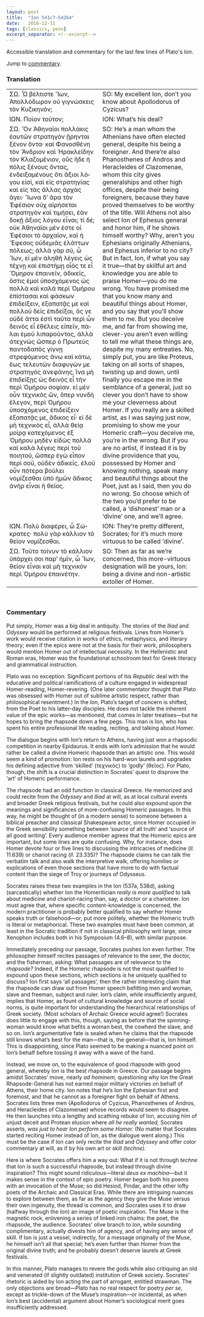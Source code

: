```yaml
---
layout: post
title:  "Ion 541c7–542b4"
date:   2016-12-11
tags: [classics, penn]
excerpt_separator: <!--excerpt-->
---
```


Accessible translation and commentary for the last few lines of Plato's *Ion*.
<!--excerpt-->
Jump to [commentary](#commentary).

### Translation

<table>
  <tbody>
    <tr valign="top">
      <td><span lang="el">ΣΩ. Ὦ βέλτιστε Ἴων, Ἀπολλόδωρον οὐ γιγνώσκεις τὸν Κυζικηνόν;</span></td>
      <td>SO: My excellent Ion, don’t you know about Apollodorus of Cyzicus?</td>
    </tr>
    <tr valign="top">
      <td><span lang="el">ΙΩΝ. Ποῖον τοῦτον;</span></td>
      <td>ION: What’s his deal?</td>
    </tr>
    <tr valign="top">
      <td><span lang="el">ΣΩ.  Ὃν Ἀθηναῖοι πολλάκις ἑαυτῶν στρατηγὸν ᾕρηνται ξένον ὄντα· καὶ Φανοσθένη τὸν Ἄνδριον καὶ Ἡρακλείδην τὸν Κλαζοµένιον, οὓς ἥδε ἡ πόλις ξένους ὄντας, ἐνδειξαµένους ὅτι ἄξιοι λόγου εἰσί, καὶ εἰς στρατηγίας καὶ εἰς τὰς ἄλλας ἀρχὰς ἄγει· Ἴωνα δ’ ἄρα τὸν Ἐφέσιον οὐχ αἱρήσεται στρατηγὸν καὶ τιµήσει, ἐὰν δοκῇ ἄξιος λόγου εἶναι; τί δέ; οὐκ Ἀθηναῖοι µέν ἐστε οἱ Ἐφέσιοι τὸ ἀρχαῖον, καὶ ἡ Ἔφεσος οὐδεµιᾶς ἐλάττων πόλεως; ἀλλὰ γὰρ σύ, ὦ Ἴων, εἰ µὲν ἀληθῆ λέγεις ὡς τέχνῃ καὶ ἐπιστήµῃ οἷός τε εἶ Ὅµηρον ἐπαινεῖν, ἀδικεῖς, ὅστις ἐµοὶ ὑποσχόµενος ὡς πολλὰ καὶ καλὰ περὶ Ὁµήρου ἐπίστασαι καὶ φάσκων ἐπιδείξειν, ἐξαπατᾷς µε καὶ πολλοῦ δεῖς ἐπιδεῖξαι, ὅς γε οὐδὲ ἅττα ἐστὶ ταῦτα περὶ ὧν δεινὸς εἶ ἐθέλεις εἰπεῖν, πάλαι ἐµοῦ λιπαροῦντος, ἀλλὰ ἀτεχνῶς ὥσπερ ὁ Πρωτεὺς παντοδαπὸς γίγνῃ στρεφόµενος ἄνω καὶ κάτω, ἕως τελευτῶν διαφυγών µε στρατηγὸς ἀνεφάνης, ἵνα µὴ ἐπιδείξῃς ὡς δεινὸς εἶ τὴν περὶ Ὁµήρου σοφίαν. εἰ µὲν οὖν τεχνικὸς ὤν, ὅπερ νυνδὴ ἔλεγον, περὶ Ὁµήρου ὑποσχόµενος ἐπιδείξειν ἐξαπατᾷς µε, ἄδικος εἶ· εἰ δὲ µὴ τεχνικὸς εἶ, ἀλλὰ θείᾳ µοίρᾳ κατεχόµενος ἐξ Ὁµήρου µηδὲν εἰδὼς πολλὰ καὶ καλὰ λέγεις περὶ τοῦ ποιητοῦ, ὥσπερ ἐγὼ εἶπον περὶ σοῦ, οὐδὲν ἀδικεῖς. ἑλοῦ οὖν πότερα βούλει νοµίζεσθαι ὑπὸ ἡµῶν ἄδικος ἀνὴρ εἶναι ἢ θεῖος.</span></td>
      <td>SO: He’s a man whom the Athenians have often elected general, despite his being a foreigner. And there’re also Phanosthenes of Andros and Heracleides of Clazomenae, whom this city gives generalships and other high offices, despite their being foreigners, because they have proved themselves to be worthy of the title. Will Athens not also select Ion of Ephesus general and honor him, if he shows himself worthy? Why, aren’t you Ephesians originally Athenians, and Ephesus inferior to no city? But in fact, Ion, if what you say it true—that by skillful art and knowledge you are able to praise Homer—you do me wrong. You have promised me that you know many and beautiful things about Homer, and you say that you’ll show them to me. But you deceive me, and far from showing me, clever-you aren’t even willing to tell me what these things are, despite my many entreaties. No, simply put, you are like Proteus, taking on all sorts of shapes, twisting up and down, until finally you escape me in the semblance of a general, just so clever you don’t have to show me your cleverness about Homer. If you really are a skilled artist, as I was saying just now, promising to show me your Homeric craft—you deceive me, you’re in the wrong. But if you are no artist, if instead it is by divine providence that you, possessed by Homer and knowing nothing, speak many and beautiful things about the Poet, just as I said, then you do no wrong. So choose which of the two you’d prefer to be called, a ‘dishonest’ man or a ‘divine’ one, and we’ll agree.</td>
    </tr>
    <tr valign="top">
      <td><span lang="el">ΙΩΝ. Πολὺ διαφέρει, ὦ Σώκρατες· πολὺ γὰρ κάλλιον τὸ θεῖον νοµίζεσθαι.</span></td>
      <td>ION: They’re pretty different, Socrates; for it’s much more virtuous to be called ‘divine’.</td>
    </tr>
    <tr valign="top">
      <td><span lang="el">ΣΩ. Τοῦτο τοίνυν τὸ κάλλιον ὑπάρχει σοι παρ’ ἡµῖν, ὦ Ἴων, θεῖον εἶναι καὶ µὴ τεχνικὸν περὶ Ὁµήρου ἐπαινέτην.</span></td>
      <td>SO: Then as far as we’re concerned, this more-virtuous designation will be yours, Ion: being a divine and non-artistic extoller of Homer.</td>
    </tr>
  </tbody>
</table>

<p>&nbsp;</p>

### Commentary

Put simply, Homer was a big deal in antiquity. The stories of the *Iliad* and *Odyssey* would be performed at religious festivals. Lines from Homer’s work would receive citation in works of ethics, metaphysics, and literary theory; even if the epics were not at the basis for their work, philosophers would mention Homer out of intellectual necessity. In the Hellenistic and Roman eras, Homer was the foundational schoolroom text for Greek literacy and grammatical instruction.

Plato was no exception. Significant portions of his *Republic* deal with the educative and political ramifications of a culture engaged in widespread Homer-reading, Homer-revering. (One later commentator thought that Plato was obsessed with Homer out of sublime artistic respect, rather than philosophical resentment.) In the *Ion,* Plato’s target of concern is shifted, from the Poet to his latter-day disciples. He does not tackle the inherent value of the epic works—as mentioned, that comes in later treatises—but he hopes to bring the rhapsode down a few pegs. This man is Ion, who has spent his entire professional life reading, reciting, and talking about Homer.

The dialogue begins with Ion’s return to Athens, having just won a rhapsodic competition in nearby Epidaurus. It ends with Ion’s admission that he would rather be called a divine Homeric rhapsode than an artistic one. This would seem a kind of promotion: Ion rests on his hard-won laurels and upgrades his defining adjective from ‘skilled’ (<span lang="el">τεχνικὸς</span>) to ‘godly’ (<span lang="el">θεῖος</span>). For Plato, though, the shift is a crucial distinction in Socrates’ quest to disprove the ‘art’ of Homeric performance.

The rhapsode had an odd function in classical Greece. He memorized and could recite from the *Odyssey* and *Iliad* at will, as at local cultural events and broader Greek religious festivals, but he could also expound upon the meanings and significances of more-confusing Homeric passages. In this way, he might be thought of (in a modern sense) to someone between a biblical preacher and classical Shakespeare actor, since Homer occupied in the Greek sensibility something between ‘source of all truth’ and ‘source of all good writing’. Every audience member agrees that the Homeric epics are important, but some lines are quite confusing. Why, for instance, does Homer devote four or five lines to discussing the intricacies of medicine (*Il.* 11.639) or chariot racing (*Il.* 23.335)? The rhapsode claims he can talk the verbatim talk and also walk the interpretive walk, offering homilies or explications of even those sections that have more to do with factual content than the siege of Troy or journeys of Odysseus.

Socrates raises these two examples in the Ion (537a, 538d), asking (sarcastically) whether Ion the Homeritician *really is more qualified* to talk about medicine and chariot-racing than, say, a doctor or a charioteer. Ion must agree that, where specific content-knowledge is concerned, the modern practitioner is probably better qualified to say whether Homer speaks truth or falsehood—or, put more politely, whether the Homeric truth is literal or metaphorical. These two examples must have been common, at least in the Socratic tradition if not in classical philosophy writ large, since Xenophon includes both in his Symposium (4.6–8), with similar purpose.

Immediately preceding our passage, Socrates pushes Ion even further. The philosopher himself recites passages of relevance to the seer, the doctor, and the fisherman, asking: What passages are of relevance to the *rhapsode?* Indeed, if the Homeric rhapsode is not the most qualified to expound upon these sections, which sections *is* he uniquely qualified to discuss? Ion first says ‘all passages’, then the rather interesting claim that the rhapsode can draw out from Homer speech befitting men and woman, slave and freeman, subject and ruler. Ion’s claim, while insufficiently argued, implies that Homer, as fount of cultural knowledge and source of social norms, is quite important for understanding the hierarchical relationships of Greek society. (Most scholars of Archaic Greece would agree!) Socrates does little to engage with this, though, saying as before that the spinning-woman would know what befits a woman best, the cowherd the slave, and so on. Ion’s argumentative fate is sealed when he claims that the rhapsode still knows what’s best for the man—that is, the general—that is, Ion himself. This is disappointing, since Plato seemed to be making a nuanced point on Ion’s behalf before tossing it away with a wave of the hand.

Instead, we move on, to the equivalence of good rhapsode with good general, whereby Ion is the best rhapsode in Greece. Our passage begins amidst Socrates’ move, nearly *ad hominem,* questioning why Ion the Great Rhapsode-General has not earned major military victories on behalf of Athens, their home city. Ion notes that he’s Ion the Ephesian first and foremost, and that he cannot as a foreigner fight on behalf of Athens. Socrates lists three men (Apollodorus of Cyzicus, Phanosthenes of Andros, and Heracleides of Clazomenae) whose records would seem to disagree. He then launches into a lengthy and scathing rebuke of Ion, accusing him of unjust deceit and Protean elusion where *all he really wanted,* Socrates asserts, *was just to hear Ion perform some Homer.* (No matter that Socrates started reciting Homer instead of Ion, as the dialogue went along.) This must be the case if Ion can only recite the *Iliad* and *Odyssey* and offer color commentary at will, as if by his own art or skill *(techne)*.

Here is where Socrates offers him a way out: What if it is not through *techne* that Ion is such a successful rhapsode, but instead through divine inspiration? This might sound ridiculous—literal *deus ex machina*—but it makes sense in the context of epic poetry. Homer began both his poems with an invocation of the Muse; so did Hesiod, Pindar, and the other lofty poets of the Archaic and Classical Eras. While there are intriguing nuances to explore between them, as far as the agency they give the Muse versus their own ingenuity, the thread is common, and Socrates uses it to draw (halfway through the *Ion*) an image of poetic inspiration. The Muse is the magnetic rock, enlivening a series of linked iron chains: the poet, the rhapsode, the audience. Socrates’ olive branch to Ion, while sounding complimentary, actually divests him of agency, and of having any sense of skill. If Ion is just a vessel, indirectly, for a message originally of the Muse, he himself isn’t all that special; he’s even further than Homer from the original divine truth; and he probably doesn’t deserve laurels at Greek festivals.

In this manner, Plato manages to revere the gods while also critiquing an old and venerated (if slightly outdated) institution of Greek society. Socrates’ rhetoric is aided by Ion acting the part of arrogant, entitled strawman. The only objections are broad—Plato has no real respect for poetry *per se*, except as trickle-down of the Muse’s inspiration—or incidental, as when Ion’s best (accidental) argument about Homer’s sociological merit goes insufficiently addressed.
